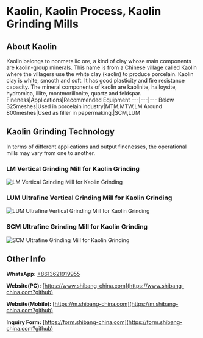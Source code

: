 # Kaolin, Kaolin Process, Kaolin Grinding Mills
## About Kaolin
Kaolin belongs to nonmetallic ore, a kind of clay whose main components are kaolin-group minerals. This name is from a Chinese village called Kaolin where the villagers use the white clay (kaolin) to produce porcelain. Kaolin clay is white, smooth and soft. It has good plasticity and fire resistance capacity. The mineral components of kaolin are kaolinite, halloysite, hydromica, illite, montmorillonite, quartz and feldspar.
Fineness|Applications|Recommended Equipment
---|---|---
Below 325meshes|Used in porcelain industry|MTM,MTW,LM
Around 800meshes|Used as filler in papermaking.|SCM,LUM
## Kaolin Grinding Technology
In terms of different applications and output finenesses, the operational mills may vary from one to another.
### LM Vertical Grinding Mill for Kaolin Grinding
![LM Vertical Grinding Mill for Kaolin Grinding](https://www.sbmchina.com/images/materials/mill/lm.jpg)
### LUM Ultrafine Vertical Grinding Mill for Kaolin Grinding
![LUM Ultrafine Vertical Grinding Mill for Kaolin Grinding](https://www.sbmchina.com/images/materials/mill/lum.jpg)
### SCM Ultrafine Grinding Mill for Kaolin Grinding
![SCM Ultrafine Grinding Mill for Kaolin Grinding](https://www.sbmchina.com/images/materials/mill/scm.jpg)
## Other Info
**WhatsApp:**  [+8613621919955](https://whatsapp.shibangsoft.com/WhatsApp.php)

**Website(PC):** [https://www.shibang-china.com](https://www.shibang-china.com?github)

**Website(Mobile):** [https://m.shibang-china.com](https://m.shibang-china.com?github)

**Inquiry Form:** [https://form.shibang-china.com](https://form.shibang-china.com?github)
